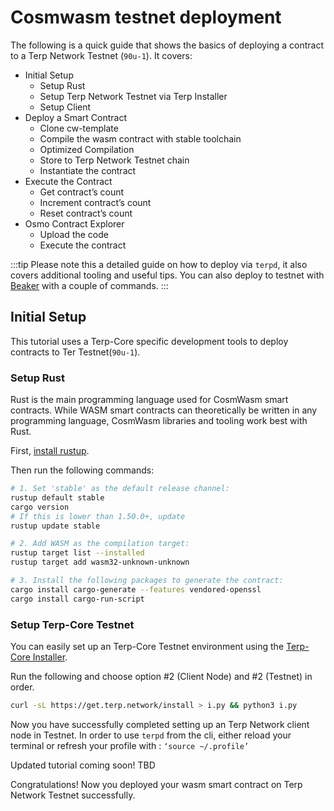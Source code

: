 # Cosmwasm testnet deployment
The following is a quick guide that shows the basics of deploying a contract to a Terp Network Testnet (`90u-1`). It covers:

- Initial Setup
    - Setup Rust
    - Setup Terp Network Testnet via Terp Installer
    - Setup Client
- Deploy a Smart Contract
    - Clone cw-template
    - Compile the wasm contract with stable toolchain
    - Optimized Compilation
    - Store to Terp Network Testnet chain
    - Instantiate the contract
- Execute the Contract
    - Get contract’s count
    - Increment contract’s count
    - Reset contract’s count
- Osmo Contract Explorer
    - Upload the code
    - Execute the contract

:::tip
Please note this a detailed guide on how to deploy via `terpd`, it also covers additional tooling and useful tips.  You can also deploy to testnet with [Beaker](./cosmwasm-beaker.md) with a couple of commands. 
:::


## Initial Setup

This tutorial uses a Terp-Core specific development tools to deploy contracts to Ter Testnet(`90u-1`).

### Setup Rust

Rust is the main programming language used for CosmWasm smart contracts. While WASM smart contracts can theoretically be written in any programming language, CosmWasm libraries and tooling work best with Rust.

First, [install rustup](https://rustup.rs/).

Then run the following commands:

```bash
# 1. Set 'stable' as the default release channel:
rustup default stable
cargo version
# If this is lower than 1.50.0+, update
rustup update stable

# 2. Add WASM as the compilation target:
rustup target list --installed
rustup target add wasm32-unknown-unknown

# 3. Install the following packages to generate the contract:
cargo install cargo-generate --features vendored-openssl
cargo install cargo-run-script
```

### Setup Terp-Core Testnet

You can easily set up an Terp-Core Testnet environment using the [Terp-Core Installer](https://get.terp.network). 

Run the following and choose option #2 (Client Node) and #2 (Testnet) in order.

```bash
curl -sL https://get.terp.network/install > i.py && python3 i.py
```
Now you have successfully completed setting up an Terp Network client node in Testnet. In order to use `terpd` from the cli, either reload your terminal or refresh your profile with : `‘source ~/.profile’`

Updated tutorial coming soon! TBD

Congratulations! Now you deployed your wasm smart contract on Terp Network Testnet successfully.